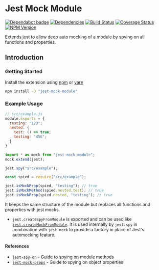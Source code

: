 # Jest Mock Module

[![Dependabot badge](https://badgen.net/dependabot/iamogbz/jest-mock-module/?icon=dependabot)](https://app.dependabot.com)
[![Dependencies](https://david-dm.org/iamogbz/jest-mock-module.svg)](https://github.com/iamogbz/jest-mock-module)
[![Build Status](https://github.com/iamogbz/jest-mock-module/workflows/Build/badge.svg)](https://github.com/iamogbz/jest-mock-module/actions)
[![Coverage Status](https://coveralls.io/repos/github/iamogbz/jest-mock-module/badge.svg)](https://coveralls.io/github/iamogbz/jest-mock-module)
[![NPM Version](https://img.shields.io/npm/v/jest-mock-module.svg)](https://www.npmjs.com/package/jest-mock-module)

Extends jest to allow deep auto mocking of a module by spying on all functions and properties.

## Introduction

### Getting Started

Install the extension using [npm](https://docs.npmjs.com/cli/install.html) or [yarn](https://yarnpkg.com/en/docs/usage)

```sh
npm install -D "jest-mock-module"
```

### Example Usage

```js
// src/example.js
module.exports = {
  testing: "123";
  nested: {
    test: () => true;
    testing: "456";
  }
}
```

```js
import * as mock from "jest-mock-module";
mock.extend(jest);

jest.spy("src/example");

const spied = require("src/example");

jest.isMockProp(spied, "testing"); // true
jest.isMockMethod(spied.nested.test); // true
jest.isMockProp(spied.nested, "testing"); // true
```

It keeps the same structure of the module but replaces all functions and properties with jest mocks.

- `jest.createSpyFromModule` is exported and can be used like [`jest.createMockFromModule`][jest-create-mock]. It is used internally by `jest.spy` in combination with `jest.mock` to provide a factory in place of Jest's automocking feature.

#### References

- [`jest-spy-on`][jest-spyon-method] - Guide to spying on module methods
- [`jest-mock-props`][jest-spyon-props] - Guide to spying on object properties

[jest-spyon-method]: https://jestjs.io/docs/en/jest-object#jestspyonobject-methodname
[jest-create-mock]: https://jestjs.io/docs/en/jest-object#jestcreatemockfrommodulemodulename
[jest-spyon-props]: https://ogbizi.com/jest-mock-props/
